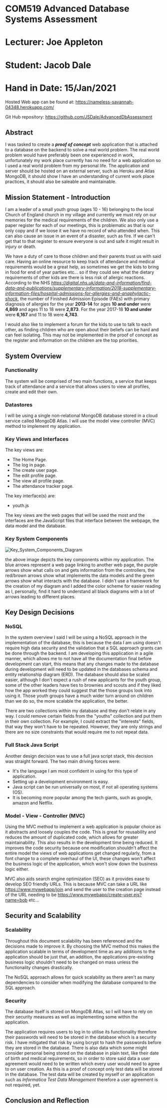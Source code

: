 # COM519 Advanced Database Systems Assessment

# Lecturer: Joe Appleton

# Student: Jacob Dale

# Hand in Date: 15/Jan/2021



Hosted Web app can be found at: https://nameless-savannah-04348.herokuapp.com/

Git Hub repository:  https://github.com/JSDale/AdvancedDbAssessment

## Abstract

I was tasked to create a ***proof of concept*** web application that is attached to a database on the backend to solve a real world problem. The real world problem would have preferably been one experienced in work, unfortunately my work place currently has no need for a web application so I used a real world problem from my personal life. The application and server should be hosted on an external server, such as Heroku and Atlas MongoDB, it should show I have an understanding of current work place practices, it should also be saleable and maintainable.

## Mission Statement - Introduction

I am a leader of a small youth group (ages 10 - 16) belonging to the local Church of England church in my village and currently we must rely on our memories for the medical requirements of the children. We also only use a paper register for each of our meetings, this is problematic as that is our only copy and if we loose it we have no record of who attended when. This can also cause an issue in an event of a disaster, such as fire. If we can't get that to that register to ensure everyone is out and safe it might result in injury or death.

We have a duty of care to those children and their parents trust us with said care. Having an online resource to keep track of attendance and medical requirements would be a great help, as sometimes we get the kids to bring in food for end of year parties etc... so if they could see what the dietary requirements of other kids are there is less risk of allergic reactions. According to the NHS *https://digital.nhs.uk/data-and-information/find-data-and-publications/supplementary-information/2018-supplementary-information-files/hospital-admissions-for-allergies-and-anaphylactic-shock*, the number of Finished Admission Episode (FAEs) with primary diagnosis of allergies for the year **2013-14** for ages **10 and under** were **4,869** and ages 11 to 18 were **2,873**. For the year 2017-18 **10 and under** were **6,167** and 11 to 18 were **4,743**.

I would also like to implement a forum for the kids to use to talk to each other, as finding children who are open about their beliefs can be hard and can feel isolating. This may not be implemented in the proof of concept as the register and information on the children are the top priorities.

## System Overview

### Functionality

The system will be comprised of two main functions, a service that keeps track of attendance and a service that allows users to view all profiles, create and edit their own.

### Datastores

I will be using a single non-relational MongoDB database stored in a cloud service called MongoDB Atlas. I will use the model view controller (MVC) method to implement my application.

### Key Views and Interfaces

The key views are:

* The Home Page.
* The log in page.
* The create user page.
* The edit profile page.
* The view all profile page.
* The attendance tracker page.

The key interface(s) are:

* youth.js

The key views are the web pages that will be used the most and the interfaces are the JavaScript files that interface between the webpage, the data model and the database.

### Key System Components

![Key_System_Components_Diagram](/Documentation/Diagrams/Key_System_Components.png)

the above image depicts the key components within my application. The blue arrows represent a web page linking to another web page, the purple arrows show what calls on and gets information from the controllers, the red/brown arrows show what implements the data models and the green arrows show what interacts with the database. I didn't use a framework for the creation of my diagram and I added the color scheme for easier reading as I, personally, find it hard to understand all black diagrams with a lot of arrows leading to different places.

## Key Design Decisions

### NoSQL

In the system overview I said I will be using a NoSQL approach in the implementation of the database, this is because the data I am using doesn't require high data security and the validation that a SQL approach grants can be done through the backend. I am developing this application in a agile manner, which allows me to not have all the documentation final before development can start, this means that any changes made to the database during development will need to be updated in the databases schema and entity relationship diagram (ERD). The database should also be scaled easier, although I don't expect a rush of new applicants for the youth group, some of the other leaders have ties to brownies and scouts and if they liked how the app worked they could suggest that the those groups look into using it. Those youth groups have a much wider turn around on children than we do so, the more scalable the application, the better. 

There are two collections within my database and they don't relate in any way. I could remove certain fields from the "youths" collection and put them in their own collection. For example, I could extract the "interests" fields, that way they won't have to be repeated. However, they are only strings and there are no size constraints that would require me to not repeat data.

### Full Stack Java Script

Another design decision was to use a full java script stack, this decision was straight forward. The two main driving forces were:

* It's the language I am most confident in using for this type of application.
* Setting up a development environment is easy.
* Java script can be run universally on most, if not all operating systems (OS).
* It is becoming more popular among the tech giants, such as google, amazon and Netflix.

### Model - View - Controller (MVC)

Using the MVC method to implement a web application is popular choice as it abstracts and loosely couples the code. This is great for reusability and reduces the amount of duplicated code, which allows for greater maintainability. This also results in the development time being reduced. It improves the code security because one modification shouldn't affect the entire model the views of web applications get changed regularly, from a font change to a complete overhaul of the UI, these changes won't affect the business logic of the application, which won't slow down the business logic either.

MVC also aids search engine optimization (SEO) as it provides ease to develop SEO friendly URLs. This is because MVC can take a URL like https://www.mywebapp/join and send the user to the creation page instead of the URL needing to be https://www.mywebapp/create-user.ejs?name=bob etc...

## Security and Scalability

### Scalability

Throughout this document scalability has been referenced and the decisions made to improve it. By choosing the MVC method this makes the application scalable in terms of development time as any additions to the application should be just that, an addition, the applications pre-existing business logic shouldn't need to be changed on mass unless the functionality changes drastically.

The NoSQL approach allows for quick scalability as there aren't as many dependencies to consider when modifying the database compared to the SQL approach.

### Security

The database itself is stored on MongoDB Atlas, so I will have to rely on their security measures as well as implementing some within the application.

The application requires users to log in to utilise its functionality therefore their passwords will need to be stored in the database which is a security risk. I have mitigated that risk by using bcrypt to hash the passwords before they are stored in the database. There is also data which some might consider personal being stored on the database in plain text, like their date of birth and medical requirements, so in order to store said data a user agreement would need to be written which every user would need to agree to on user creation. As this is a proof of concept only test data will be stored in the database. The test data will be created by myself or an application such as *Informatica Test Data Management* therefore a user agreement is not required, yet.

## Conclusion and Reflection

